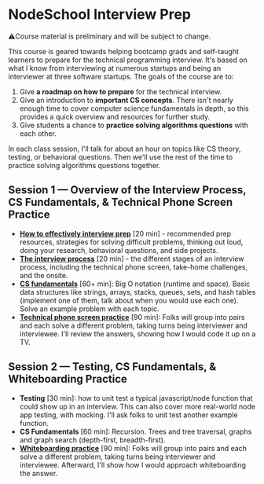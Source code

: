 # NodeSchool Interview Prep

⚠️Course material is preliminary and will be subject to change.

This course is geared towards helping bootcamp grads and self-taught learners to prepare for the technical programming interview. It's based on what I know from interviewing at numerous startups and being an interviewer at three software startups. The goals of the course are to:

1. Give **a roadmap on how to prepare** for the technical interview.
2. Give an introduction to **important CS concepts**. There isn't nearly enough time to cover computer science fundamentals in depth, so this provides a quick overview and resources for further study.
3. Give students a chance to **practice solving algorithms questions** with each other.

In each class session, I'll talk for about an hour on topics like CS theory, testing, or behavioral questions. Then we'll use the rest of the time to practice solving algorithms questions together.


## Session 1 — Overview of the Interview Process, CS Fundamentals, & Technical Phone Screen Practice

* [**How to effectively interview prep**](s1_01_interview_prep.md) [20 min] - recommended prep resources, strategies for solving difficult problems, thinking out loud, doing your research, behavioral questions, and side projects.
* [**The interview process**](the_interview_process.md) [20 min] - the different stages of an interview process, including the technical phone screen, take-home challenges, and the onsite.
* [**CS fundamentals**](cs_fundamentals.md) [60+ min]: Big O notation (runtime and space). Basic data structures like strings, arrays, stacks, queues, sets, and hash tables (implement one of them, talk about when you would use each one). Solve an example problem with each topic.
* [**Technical phone screen practice**](technical_phone_screen_practice.md) [90 min]: Folks will group into pairs and each solve a different problem, taking turns being interviewer and interviewee. I'll review the answers, showing how I would code it up on a TV.

## Session 2 — Testing, CS Fundamentals, & Whiteboarding Practice

* **Testing** [30 min]: how to unit test a typical javascript/node function that could show up in an interview. This can also cover more real-world node app testing, with mocking. I'll ask folks to unit test another example function.
* **CS Fundamentals** [60 min]: Recursion. Trees and tree traversal, graphs and graph search (depth-first, breadth-first).
* [**Whiteboarding practice**](s2_03_whiteboarding_practice.md) [90 min]: Folks will group into pairs and each solve a different problem, taking turns being interviewer and interviewee. Afterward, I'll show how I would approach whiteboarding the answer.
